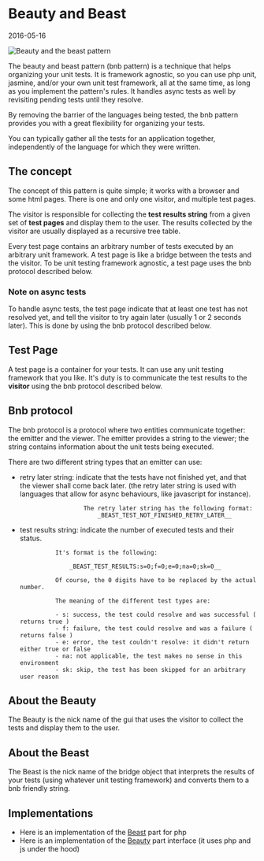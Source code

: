 Beauty and Beast
======================
2016-05-16



![Beauty and the beast pattern](http://s19.postimg.org/i3xqkk86b/bnb_pattern.jpg)

The beauty and beast pattern (bnb pattern) is a technique that helps organizing your unit tests.
It is framework agnostic, so you can use php unit, jasmine, and/or your own unit test framework, all at the same time,
as long as you implement the pattern's rules.
It handles async tests as well by revisiting pending tests until they resolve.


By removing the barrier of the languages being tested, the bnb pattern provides you with a great flexibility 
for organizing your tests.
 
You can typically gather all the tests for an application together, independently of the language for which they were written.




The concept
--------------

The concept of this pattern is quite simple; it works with a browser and some html pages.
There is one and only one visitor, and multiple test pages.

The visitor is responsible for collecting the **test results string** from a given set of **test pages** and display
them to the user.
The results collected by the visitor are usually displayed as a recursive tree table.


Every test page contains an arbitrary number of tests executed by an arbitrary unit framework.
A test page is like a bridge between the tests and the visitor.
To be unit testing framework agnostic, a test page uses the bnb protocol described below.



### Note on async tests

To handle async tests, the test page indicate that at least one test has not resolved yet, and tell the
visitor to try again later (usually 1 or 2 seconds later).
This is done by using the bnb protocol described below.


Test Page
------------

A test page is a container for your tests.
It can use any unit testing framework that you like.
It's duty is to communicate the test results to the **visitor** using the bnb protocol described below.



Bnb protocol
-----------------

The bnb protocol is a protocol where two entities communicate together: the emitter and the viewer.
The emitter provides a string to the viewer; the string contains information about the unit tests being executed.

There are two different string types that an emitter can use:

- retry later string: indicate that the tests have not finished yet, and that the viewer shall come back later.
                        (the retry later string is used with languages that allow for async behaviours, like javascript
                        for instance).
                        
                        The retry later string has the following format: 
                            _BEAST_TEST_NOT_FINISHED_RETRY_LATER__
                        
- test results string: indicate the number of executed tests and their status.

                It's format is the following:
                 
                    _BEAST_TEST_RESULTS:s=0;f=0;e=0;na=0;sk=0__
                    
                Of course, the 0 digits have to be replaced by the actual number.
                
                The meaning of the different test types are:
                
                - s: success, the test could resolve and was successful ( returns true )
                - f: failure, the test could resolve and was a failure ( returns false )
                - e: error, the test couldn't resolve: it didn't return either true or false 
                - na: not applicable, the test makes no sense in this environment
                - sk: skip, the test has been skipped for an arbitrary user reason






About the Beauty
--------------------

The Beauty is the nick name of the gui that uses the visitor to collect the tests and display them to the user.


About the Beast
--------------------

The Beast is the nick name of the bridge object that interprets the results of your tests (using whatever unit testing framework)
and converts them to a bnb friendly string.






Implementations
-------------------

- Here is an implementation of the [Beast](https://github.com/lingtalfi/PhpBeast) part for php
- Here is an implementation of the [Beauty](https://github.com/lingtalfi/Beauty) part interface (it uses php and js under the hood)



